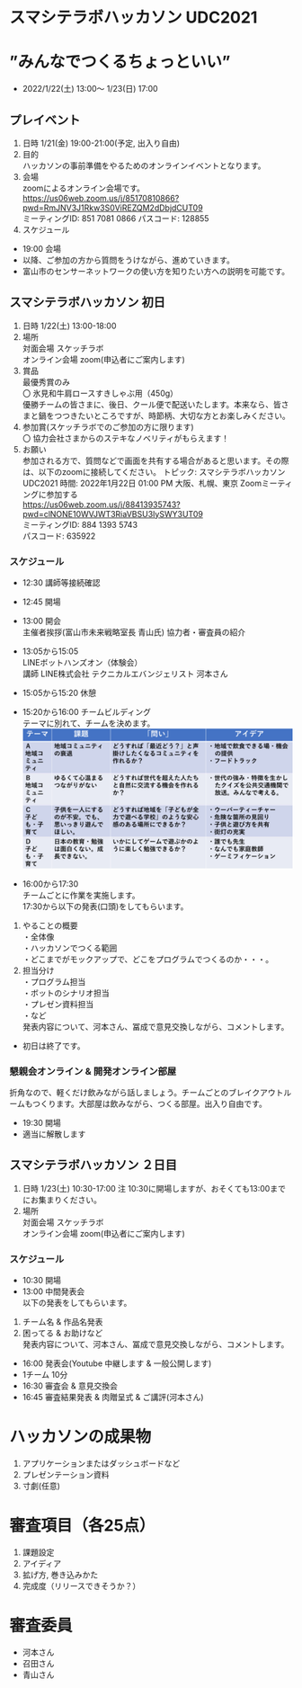 # スマシテラボハッカソン UDC2021 
# ”みんなでつくるちょっといい”
- 2022/1/22(土) 13:00～ 1/23(日) 17:00 
##  プレイベント
1. 日時 1/21(金) 19:00-21:00(予定, 出入り自由)
1. 目的<br>
ハッカソンの事前準備をやるためのオンラインイベントとなります。
1. 会場<br>
zoomによるオンライン会場です。<br>
https://us06web.zoom.us/j/85170810866?pwd=RmJNV3J1Rkw3S0ViREZQM2dDbjdCUT09
<br>ミーティングID: 851 7081 0866
パスコード: 128855
1. スケジュール
- 19:00 会場
- 以降、ご参加の方から質問をうけながら、進めていきます。
- 富山市のセンサーネットワークの使い方を知りたい方への説明を可能です。

## スマシテラボハッカソン 初日
1. 日時 1/22(土) 13:00-18:00
1. 場所 <br>
対面会場 スケッチラボ<br>
オンライン会場 zoom(申込者にご案内します)
1. 賞品<br>
最優秀賞のみ<br>
〇 氷見和牛肩ロースすきしゃぶ用（450g）<br>
優勝チームの皆さまに、後日、クール便で配送いたします。本来なら、皆さまと鍋をつつきたいところですが、時節柄、大切な方とお楽しみください。
1. 参加賞(スケッチラボでのご参加の方に限ります)<br>
〇 協力会社さまからのステキなノベリティがもらえます！
1. お願い<br>
参加される方で、質問などで画面を共有する場合があると思います。その際は、以下のzoomに接続してください。
トピック: スマシテラボハッカソンUDC2021
時間: 2022年1月22日 01:00 PM 大阪、札幌、東京
Zoomミーティングに参加する<br>
https://us06web.zoom.us/j/88413935743?pwd=clNONE10WVJWT3RiaVBSU3IySWY3UT09<br>
ミーティングID: 884 1393 5743<br>
パスコード: 635922<br>

### スケジュール
- 12:30 講師等接続確認
- 12:45 開場
- 13:00 開会<br>
主催者挨拶(富山市未来戦略室長 青山氏)
協力者・審査員の紹介
- 13:05から15:05  <br>
LINEボットハンズオン（体験会）<br>
講師 LINE株式会社 テクニカルエバンジェリスト 河本さん<br>
- 15:05から15:20 休憩
- 15:20から16:00 チームビルディング<br>
テーマに別れて、チームを決めます。<br>
![alt](問い.png)

- 16:00から17:30<br>
チームごとに作業を実施します。<br>
17:30から以下の発表(口頭)をしてもらいます。<br>
1) やることの概要<br>
・全体像<br>
・ハッカソンでつくる範囲<br>
・どこまでがモックアップで、どこをプログラムでつくるのか・・・。
2) 担当分け<br>
・プログラム担当<br>
・ボットのシナリオ担当<br>
・プレゼン資料担当<br>
・など<br>
発表内容について、河本さん、冨成で意見交換しながら、コメントします。
- 初日は終了です。
### 懇親会オンライン & 開発オンライン部屋
折角なので、軽くだけ飲みながら話しましょう。チームごとのブレイクアウトルームもつくります。大部屋は飲みながら、つくる部屋。出入り自由です。
- 19:30 開場
- 適当に解散します

## スマシテラボハッカソン ２日目
1. 日時 1/23(土) 10:30-17:00 注 10:30に開場しますが、おそくても13:00までにお集まりください。
1. 場所 <br>
対面会場 スケッチラボ<br>
オンライン会場 zoom(申込者にご案内します)
### スケジュール
- 10:30 開場
- 13:00 中間発表会 <br>
以下の発表をしてもらいます。<br>
1) チーム名 & 作品名発表<br>
2) 困ってる & お助けなど<br>
発表内容について、河本さん、冨成で意見交換しながら、コメントします。
- 16:00 発表会(Youtube 中継します & 一般公開します) <br>
- 1チーム 10分 
- 16:30 審査会 & 意見交換会
- 16:45 審査結果発表 & 肉贈呈式 & ご講評(河本さん)

# ハッカソンの成果物
1. アプリケーションまたはダッシュボードなど
1. プレゼンテーション資料
1. 寸劇(任意)

# 審査項目（各25点）
1. 課題設定
1. アイディア
1. 拡げ方, 巻き込みかた
1. 完成度（リリースできそうか？）

# 審査委員
- 河本さん
- 召田さん
- 青山さん

